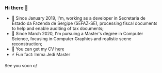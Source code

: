 ### Hi there 👋

- 🔭 Since January 2019, I'm, working as a developer in Secretaria de Estado da Fazenda de Sergipe (SEFAZ-SE), processing fiscal documents to help and enable auditing of tax documents;
- 🌱 Since March 2020, I'm pursuing a Master's degree in Computer Science, focusing in Computer Graphics and realistic scene reconstruction;
- 👯 You can get my CV [here](https://github.com/arturxz/arturxz/blob/master/cv/cv_artur.pdf)
- ⚡ Fun fact: Imma Jedi Master 

See you soon o/
<!--
**arturxz/arturxz** is a ✨ _special_ ✨ repository because its `README.md` (this file) appears on your GitHub profile.

Here are some ideas to get you started:

- 🔭 I’m currently working on ...
- 🌱 I’m currently learning ...
- 👯 I’m looking to collaborate on ...
- 🤔 I’m looking for help with ...
- 💬 Ask me about ...
- 📫 How to reach me: ...
- 😄 Pronouns: ...
- ⚡ Fun fact: ...
-->
